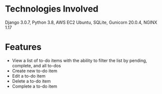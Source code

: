 
# Technologies Involved
Django 3.0.7, Python 3.8, AWS EC2 Ubuntu, SQLite, Gunicorn 20.0.4, NGINX 1.17

# Features
- View a list of to-do items with the ability to filter the list by pending, complete, and all to-dos
- Create new to-do item
- Edit a to-do item
- Delete a to-do item
- Complete a to-do item
